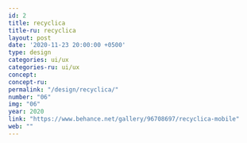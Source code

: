 ```yaml
---
id: 2
title: recyclica
title-ru: recyclica
layout: post
date: '2020-11-23 20:00:00 +0500'
type: design
categories: ui/ux
categories-ru: ui/ux
concept: 
concept-ru: 
permalink: "/design/recyclica/"
number: "06"
img: "06"
year: 2020
link: "https://www.behance.net/gallery/96708697/recyclica-mobile"
web: ""
---
```

